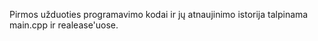 Pirmos užduoties programavimo kodai ir jų atnaujinimo istorija talpinama main.cpp ir realease'uose.

